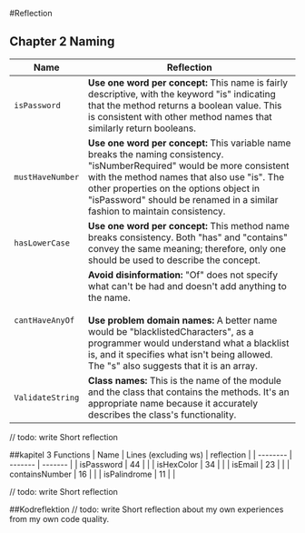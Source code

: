 #Reflection

## Chapter 2 Naming
| Name               | Reflection |
| ------------------ | ---------- |
| `isPassword`       | **Use one word per concept:** This name is fairly descriptive, with the keyword "is" indicating that the method returns a boolean value. This is consistent with other method names that similarly return booleans.  |
| `mustHaveNumber`    | **Use one word per concept:** This variable name breaks the naming consistency. "isNumberRequired" would be more consistent with the method names that also use "is". The other properties on the options object in "isPassword" should be renamed in a similar fashion to maintain consistency.  |
| `hasLowerCase`     | **Use one word per concept:** This method name breaks consistency. Both "has" and "contains" convey the same meaning; therefore, only one should be used to describe the concept.  |
| `cantHaveAnyOf`     | **Avoid disinformation:** "Of" does not specify what can't be had and doesn't add anything to the name.<br><br> **Use problem domain names:** A better name would be "blacklistedCharacters", as a programmer would understand what a blacklist is, and it specifies what isn't being allowed. The "s" also suggests that it is an array.  |
| `ValidateString`   | **Class names:** This is the name of the module and the class that contains the methods. It's an appropriate name because it accurately describes the class's functionality.  |
 
// todo: write Short reflection

##kapitel 3 Functions
| Name    | Lines (excluding ws) | reflection   |
| -------- | -------   |  -------   |
|  isPassword |    44     |         |
| isHexColor    |  34  |         |
| isEmail |   23   |         |
| containsNumber    | 16   |         |
| isPalindrome    |  11  |         |

// todo: write Short reflection

##Kodreflektion
// todo: write Short reflection about my own experiences from my own code quality.

